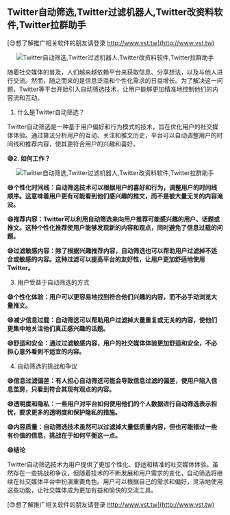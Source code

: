 ## **Twitter自动筛选,Twitter过滤机器人,Twitter改资料软件,Twitter拉群助手**

[😍想了解推广相关软件的朋友请登录 http://www.vst.tw](http://www.vst.tw)

 <center><img src="https://vst.tw/MP4/tuiguang/png/8.png" alt="Twitter自动筛选,Twitter过滤机器人,Twitter改资料软件,Twitter拉群助手"></center>

随着社交媒体的普及，人们越来越依赖平台来获取信息、分享想法，以及与他人进行交流。然而，随之而来的是信息泛滥和个性化需求的日益增长。为了解决这一问题，Twitter等平台开始引入自动筛选技术，让用户能够更加精准地控制他们的内容流和互动。

1. 什么是Twitter自动筛选？

Twitter自动筛选是一种基于用户偏好和行为模式的技术，旨在优化用户的社交媒体体验。通过算法分析用户的互动、关注和推文历史，平台可以自动调整用户的时间线和推荐内容，使其更符合用户的兴趣和喜好。

**😄2. 如何工作？**

 <center><img src="https://vst.tw/MP4/tuiguang/png/4.png" alt="Twitter自动筛选,Twitter过滤机器人,Twitter改资料软件,Twitter拉群助手"></center>

**😄个性化时间线：自动筛选技术可以根据用户的喜好和行为，调整用户的时间线顺序。这意味着用户更有可能看到他们感兴趣的推文，而不是被大量无关的内容淹没。**

**😄推荐内容：Twitter可以利用自动筛选来向用户推荐可能感兴趣的用户、话题或推文。这种个性化推荐使用户能够发现新的内容和观点，同时避免了信息过载的问题。**

**😄过滤敏感内容：除了根据兴趣推荐内容，自动筛选也可以帮助用户过滤掉不适合或敏感的内容。这种过滤可以提高平台的友好性，让用户更加舒适地使用Twitter。**

3. 用户受益于自动筛选的方式

**😄个性化体验：用户可以更容易地找到符合他们兴趣的内容，而不必手动浏览大量推文。**

**😄减少信息过载：自动筛选可以帮助用户过滤掉大量重复或无关的内容，使他们更集中地关注他们真正感兴趣的话题。**

**😄舒适和安全：通过过滤敏感内容，用户的社交媒体体验更加舒适和安全，不必担心意外看到不适宜的内容。**

4. 自动筛选的挑战和争议

**😄信息过滤偏差：有人担心自动筛选可能会导致信息过滤的偏差，使用户陷入信息茧房，只看到符合其现有观点的内容。**

**😄透明度和隐私：一些用户对平台如何使用他们的个人数据进行自动筛选表示担忧，要求更多的透明度和保护隐私的措施。**

**😄内容质量：自动筛选技术虽然可以过滤掉大量低质量内容，但也可能错过一些有价值的信息，挑战在于如何平衡这一点。**

**😄结论**

Twitter自动筛选技术为用户提供了更加个性化、舒适和精准的社交媒体体验。虽然存在一些挑战和争议，但随着技术的不断发展和用户需求的变化，自动筛选将继续在社交媒体平台中扮演重要角色。用户可以根据自己的需求和偏好，灵活地使用这些功能，让社交媒体成为更加有益和愉快的交流工具。

[😍想了解推广相关软件的朋友请登录 http://www.vst.tw](http://www.vst.tw)



